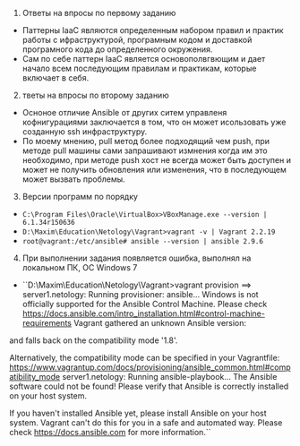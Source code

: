 1. Ответы на впросы по первому заданию
 * Паттерны IaaC являются определенным набором правил и практик работы с ифраструктурой, програмным кодом и доставкой програмного кода до определенного окружения.
 * Сам по себе паттерн IaaC является основополвгвющим и дает начало всем последующим правилам и практикам, которые включает в себя.
2. тветы на впросы по второму заданию
 * Осноное отличие Ansible от других ситем управленя кофнигурациями заключается в том, что он может исользовать уже созданную ssh инфраструктуру.
 * По моему мнению, pull метод более подходящий чем push, при методе pull машины сами запрашивают измнения когда им это необходимо, при методе push хост не всегда может быть доступен и может не получить обновления или изменения, что в последующем может вызвать проблемы.
3. Версии программ по порядку
 * ``C:\Program Files\Oracle\VirtualBox>VBoxManage.exe --version | 6.1.34r150636``
 * ``D:\Maxim\Education\Netology\Vagrant>vagrant -v | Vagrant 2.2.19``
 * ``root@vagrant:/etc/ansible# ansible --version | ansible 2.9.6``
4. При выполнении задания появляется ошибка, выполнял на локальном ПК, ОС Windows 7
 * ``D:\Maxim\Education\Netology\Vagrant>vagrant provision
==> server1.netology: Running provisioner: ansible...
Windows is not officially supported for the Ansible Control Machine.
Please check https://docs.ansible.com/intro_installation.html#control-machine-requirements
Vagrant gathered an unknown Ansible version:


and falls back on the compatibility mode '1.8'.

Alternatively, the compatibility mode can be specified in your Vagrantfile:
https://www.vagrantup.com/docs/provisioning/ansible_common.html#compatibility_mode
    server1.netology: Running ansible-playbook...
The Ansible software could not be found! Please verify
that Ansible is correctly installed on your host system.

If you haven't installed Ansible yet, please install Ansible
on your host system. Vagrant can't do this for you in a safe and
automated way.
Please check https://docs.ansible.com for more information.``

